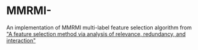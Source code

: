 # MMRMI-
An implementation of MMRMI multi-label feature selection algorithm from ["A feature selection method via analysis of relevance, redundancy, and interaction"](https://doi.org/10.1016/j.eswa.2021.115365)
